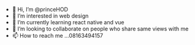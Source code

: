 - 👋 Hi, I’m @princeHOD
- 👀 I’m interested in web design 
- 🌱 I’m currently learning react native and vue
- 💞️ I’m looking to collaborate on people who share same views with me
- 📫 How to reach me ...08163494157

<!---
princeHOD/princeHOD is a ✨ special ✨ repository because its `README.md` (this file) appears on your GitHub profile.
You can click the Preview link to take a look at your changes.
--->
